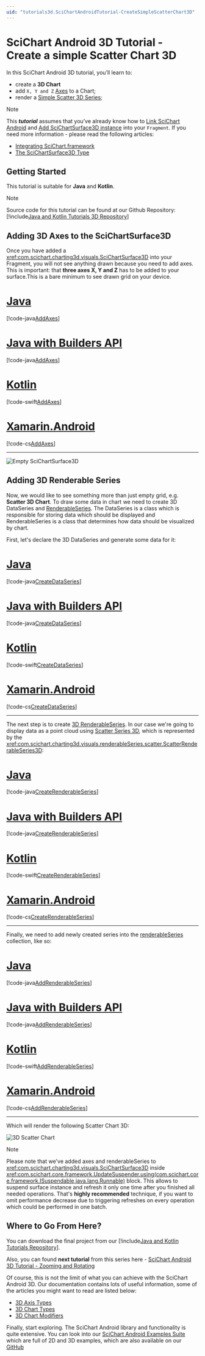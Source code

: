 ```yaml
---
uid: "tutorials3d.SciChartAndroidTutorial-CreateSimpleScatterChart3D"
---
```


# SciChart Android 3D Tutorial - Create a simple Scatter Chart 3D
In this SciChart Android 3D tutorial, you’ll learn to:
- create a **3D Chart**
- add `X, Y and Z` [Axes](xref:axis3DAPIs.Axis3DAPIs) to a Chart;
- render a [Simple Scatter 3D Series](xref:chart3d.ScatterSeries3D);

> [!NOTE]
> This ***tutorial*** assumes that you’ve already know how to [Link SciChart Android](xref:userManual.IntegratingSciChartLibraries) and [Add SciChartSurface3D instance](xref:quickStartGuide.projectSetup.AddingChartUsingxml#adding-3d-axes-to-the-scichartsurface3d) into your `Fragment`. If you need more information - please read the following articles:
>
> - [Integrating SciChart.framework](xref:userManual.IntegratingSciChartLibraries)
> - [The SciChartSurface3D Type](xref:quickStartGuide.projectSetup.AddingChartUsingxml#the-scichartsurface3d-type)

## Getting Started
This tutorial is suitable for **Java** and **Kotlin**.

> [!NOTE]
> Source code for this tutorial can be found at our Github Repository: [!include[Java and Kotlin Tutorials 3D Repository](JavaKotlinTutorials3DLink.md)]

## Adding 3D Axes to the SciChartSurface3D
Once you have added a <xref:com.scichart.charting3d.visuals.SciChartSurface3D> into your Fragment, you will not see anything drawn because you need to add axes. 
This is important: that **three axes X, Y and Z** has to be added to your surface.This is a bare minimum to see drawn grid on your device.

# [Java](#tab/java)
[!code-java[AddAxes](../../../samples/tutorials-native/tutorials-3d/tutorial-1/java/src/main/java/com/scichart/tutorial/MainActivity.java#AddAxes)]
# [Java with Builders API](#tab/javaBuilder)
[!code-java[AddAxes](../../../samples/tutorials-native/tutorials-3d/tutorial-1/javaBuilder/src/main/java/com/scichart/tutorial/MainActivity.java#AddAxes)]
# [Kotlin](#tab/kotlin)
[!code-swift[AddAxes](../../../samples/tutorials-native/tutorials-3d/tutorial-1/kotlin/src/main/java/com/scichart/tutorial/MainActivity.kt#AddAxes)]
# [Xamarin.Android](#tab/xamarin)
[!code-cs[AddAxes](../../../samples/tutorials-xamarin/tutorials-3d/tutorial-01/MainActivity.cs#AddAxes)]
***

![Empty SciChartSurface3D](images/tutorials-3d-empty-chart.png)

## Adding 3D Renderable Series
Now, we would like to see something more than just empty grid, e.g. **Scatter 3D Chart**. 
To draw some data in chart we need to create 3D DataSeries and [RenderableSeries](xref:chart3d.3DChartTypes).
The DataSeries is a class which is responsible for storing data which should be displayed and RenderableSeries is a class that determines how data should be visualized by chart.

First, let's declare the 3D DataSeries and generate some data for it:

# [Java](#tab/java)
[!code-java[CreateDataSeries](../../../samples/tutorials-native/tutorials-3d/tutorial-1/java/src/main/java/com/scichart/tutorial/MainActivity.java#CreateDataSeries)]
# [Java with Builders API](#tab/javaBuilder)
[!code-java[CreateDataSeries](../../../samples/tutorials-native/tutorials-3d/tutorial-1/javaBuilder/src/main/java/com/scichart/tutorial/MainActivity.java#CreateDataSeries)]
# [Kotlin](#tab/kotlin)
[!code-swift[CreateDataSeries](../../../samples/tutorials-native/tutorials-3d/tutorial-1/kotlin/src/main/java/com/scichart/tutorial/MainActivity.kt#CreateDataSeries)]
# [Xamarin.Android](#tab/xamarin)
[!code-cs[CreateDataSeries](../../../samples/tutorials-xamarin/tutorials-3d/tutorial-01/MainActivity.cs#CreateDataSeries)]
***

The next step is to create [3D RenderableSeries](xref:chart3d.3DChartTypes).
In our case we're going to display data as a point cloud using [Scatter Series 3D](xref:chart3d.ScatterSeries3D), which is represented by the <xref:com.scichart.charting3d.visuals.renderableSeries.scatter.ScatterRenderableSeries3D>:

# [Java](#tab/java)
[!code-java[CreateRenderableSeries](../../../samples/tutorials-native/tutorials-3d/tutorial-1/java/src/main/java/com/scichart/tutorial/MainActivity.java#CreateRenderableSeries)]
# [Java with Builders API](#tab/javaBuilder)
[!code-java[CreateRenderableSeries](../../../samples/tutorials-native/tutorials-3d/tutorial-1/javaBuilder/src/main/java/com/scichart/tutorial/MainActivity.java#CreateRenderableSeries)]
# [Kotlin](#tab/kotlin)
[!code-swift[CreateRenderableSeries](../../../samples/tutorials-native/tutorials-3d/tutorial-1/kotlin/src/main/java/com/scichart/tutorial/MainActivity.kt#CreateRenderableSeries)]
# [Xamarin.Android](#tab/xamarin)
[!code-cs[CreateRenderableSeries](../../../samples/tutorials-xamarin/tutorials-3d/tutorial-01/MainActivity.cs#CreateRenderableSeries)]
***

Finally, we need to add newly created series into the [renderableSeries](xref:com.scichart.charting3d.visuals.ISciChartSurface3D.getRenderableSeries()) collection, like so:

# [Java](#tab/java)
[!code-java[AddRenderableSeries](../../../samples/tutorials-native/tutorials-3d/tutorial-1/java/src/main/java/com/scichart/tutorial/MainActivity.java#AddRenderableSeries)]
# [Java with Builders API](#tab/javaBuilder)
[!code-java[AddRenderableSeries](../../../samples/tutorials-native/tutorials-3d/tutorial-1/javaBuilder/src/main/java/com/scichart/tutorial/MainActivity.java#AddRenderableSeries)]
# [Kotlin](#tab/kotlin)
[!code-swift[AddRenderableSeries](../../../samples/tutorials-native/tutorials-3d/tutorial-1/kotlin/src/main/java/com/scichart/tutorial/MainActivity.kt#AddRenderableSeries)]
# [Xamarin.Android](#tab/xamarin)
[!code-cs[AddRenderableSeries](../../../samples/tutorials-xamarin/tutorials-3d/tutorial-01/MainActivity.cs#AddRenderableSeries)]
***

Which will render the following Scatter Chart 3D:

![3D Scatter Chart](images/tutorials-3d-scatter-chart.png)

> [!NOTE]
> Please note that we've added axes and renderableSeries to <xref:com.scichart.charting3d.visuals.SciChartSurface3D> inside <xref:com.scichart.core.framework.UpdateSuspender.using(com.scichart.core.framework.ISuspendable,java.lang.Runnable)> block. This allows to suspend surface instance and refresh it only one time after you finished all needed operations. That's **highly recommended** technique, if you want to omit performance decrease due to triggering refreshes on every operation which could be performed in one batch.

## Where to Go From Here?
You can download the final project from our [!include[Java and Kotlin Tutorials Repository](JavaKotlinTutorials3DLink.md)].

Also, you can found **next tutorial** from this series here - [SciChart Android 3D Tutorial - Zooming and Rotating](xref:tutorials3d.SciChartAndroidTutorial-ZoomingAndRotating)

Of course, this is not the limit of what you can achieve with the SciChart Android 3D.
Our documentation contains lots of useful information, some of the articles you might want to read are listed below:
- [3D Axis Types](xref:axis3DAPIs.Axis3DAPIs)
- [3D Chart Types](xref:chart3d.3DChartTypes)
- [3D Chart Modifiers](xref:chartModifier3DAPIs.ChartModifier3DAPIs)

Finally, start exploring. The SciChart Android library and functionality is quite extensive. 
You can look into our [SciChart Android Examples Suite](https://www.scichart.com/examples/android-chart/) which are full of 2D and 3D examples, which are also available on our [GitHub](https://github.com/ABTSoftware/SciChart.Android.Examples)
